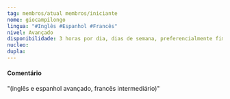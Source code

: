 ```yaml
---
tag: membros/atual membros/iniciante
nome: giocampilongo
lingua: "#Inglês #Espanhol #Francês"
nivel: Avançado
disponibilidade: 3 horas por dia, dias de semana, preferencialmente fim de tarde e noite
nucleo:
dupla:
---
```


#### Comentário
"(inglês e espanhol avançado, francês intermediário)"